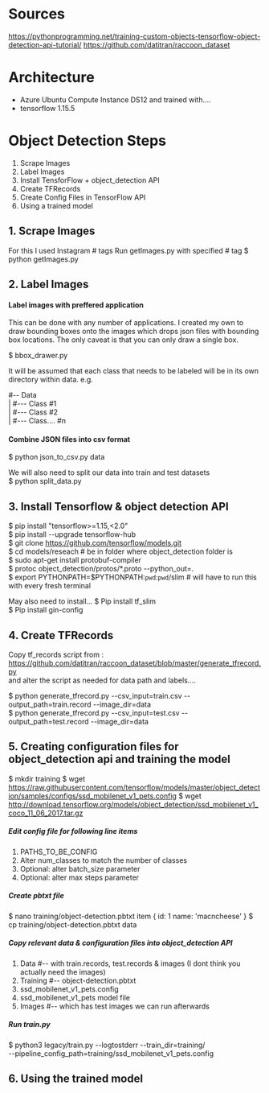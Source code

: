 # Sources
https://pythonprogramming.net/training-custom-objects-tensorflow-object-detection-api-tutorial/
https://github.com/datitran/raccoon_dataset

# Architecture
- Azure Ubuntu Compute Instance DS12 and trained with....
- tensorflow 1.15.5


# Object Detection Steps
1. Scrape Images
2. Label Images
3. Install TensforFlow + object_detection API
4. Create TFRecords
5. Create Config Files in TensorFlow API
6. Using a trained model


## 1. Scrape Images
For this I used Instagram # tags 
Run getImages.py with specified # tag
$ python getImages.py

## 2. Label Images

#### Label images with preffered application
This can be done with any number of applications. I created my own to draw bounding boxes onto the images which drops json files with bounding box locations. The only caveat is that you can only draw a single box.

$ bbox_drawer.py

It will be assumed that each class that needs to be labeled will be in its own directory within data. e.g.

#-- Data<br>
|  #--- Class #1<br>
|  #--- Class #2<br>
|  #--- Class.... #n<br> 

#### Combine JSON files into csv format
$ python json_to_csv.py data

We will also need to split our data into train and test datasets<br>
$ python split_data.py

## 3. Install Tensorflow & object detection API
$ pip install "tensorflow>=1.15,<2.0"<br>
$ pip install --upgrade tensorflow-hub<br>
$ git clone https://github.com/tensorflow/models.git<br>
$ cd models/reseach # be in folder where object_detection folder is<br>
$ sudo apt-get install protobuf-compiler <br>
$ protoc object_detection/protos/*.proto --python_out=.<br>
$ export PYTHONPATH=$PYTHONPATH:`pwd`:`pwd`/slim # will have to run this with every fresh terminal<br>

May also need to install...
$ Pip install tf_slim<br>
$ Pip install gin-config<br>

## 4. Create TFRecords
Copy tf_records script from : https://github.com/datitran/raccoon_dataset/blob/master/generate_tfrecord.py<br>
and alter the script as needed for data path and labels....<br>

$ python generate_tfrecord.py --csv_input=train.csv  --output_path=train.record --image_dir=data<br>
$ python generate_tfrecord.py --csv_input=test.csv   --output_path=test.record  --image_dir=data

## 5. Creating configuration files for object_detection api and training the model
$ mkdir training
$ wget https://raw.githubusercontent.com/tensorflow/models/master/object_detection/samples/configs/ssd_mobilenet_v1_pets.config
$ wget http://download.tensorflow.org/models/object_detection/ssd_mobilenet_v1_coco_11_06_2017.tar.gz

##### Edit config file for following line items
1. PATHS_TO_BE_CONFIG
2. Alter num_classes to match the number of classes
3. Optional: alter batch_size parameter
4. Optional: alter max steps parameter

##### Create pbtxt file
$ nano training/object-detection.pbtxt
item {
  id: 1
  name: 'macncheese'
}
$ cp training/object-detection.pbtxt data

##### Copy relevant data & configuration files into object_detection API
1. Data #-- with train.records, test.records & images (I dont think you actually need the images)
2. Training #-- object-detection.pbtxt
3. ssd_mobilenet_v1_pets.config
4. ssd_mobilenet_v1_pets model file
5. Images #-- which has test images we can run afterwards

##### Run train.py
$ python3 legacy/train.py --logtostderr --train_dir=training/<br>
                          --pipeline_config_path=training/ssd_mobilenet_v1_pets.config

## 6. Using the trained model


